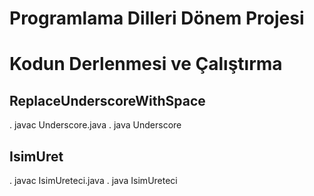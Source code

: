 Programlama Dilleri Dönem Projesi
=======
Kodun Derlenmesi ve Çalıştırma
=======
 ReplaceUnderscoreWithSpace
 --------
. javac Underscore.java
. java Underscore

IsimUret
-----
. javac IsimUreteci.java
. java IsimUreteci

